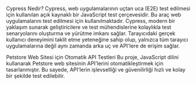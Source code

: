 Cypress Nedir? Cypress, web uygulamalarının uçtan uca (E2E) test edilmesi için kullanılan açık kaynaklı bir JavaScript test çerçevesidir.  Bu araç web uygulamalarını test edilmesi için kullanılmaktadır. Cypress, modern bir yaklaşım sunarak geliştiricilere ve test mühendislerine kolaylıkla test senaryolarını oluşturma ve yürütme imkanı sağlar.
Tarayıcıdaki gerçek kullanıcı deneyimini taklit etme yeteneğine sahip olup, yalnızca tüm tarayıcı uygulamalarına değil aynı zamanda arka uç ve API'lere de erişim sağlar.


Petstore Web Sitesi için Otomatik API Testleri
Bu proje, JavaScript dilini kullanarak Petstore web sitesinin API'lerini otomatikleştirmek için tasarlanmıştır. Bu sayede, API'lerin işlevselliği ve güvenilirliği hızlı ve kolay bir şekilde test edilebilir.